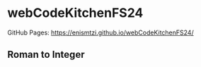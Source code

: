 # webCodeKitchenFS24

GitHub Pages: https://enismtzi.github.io/webCodeKitchenFS24/

## Roman to Integer